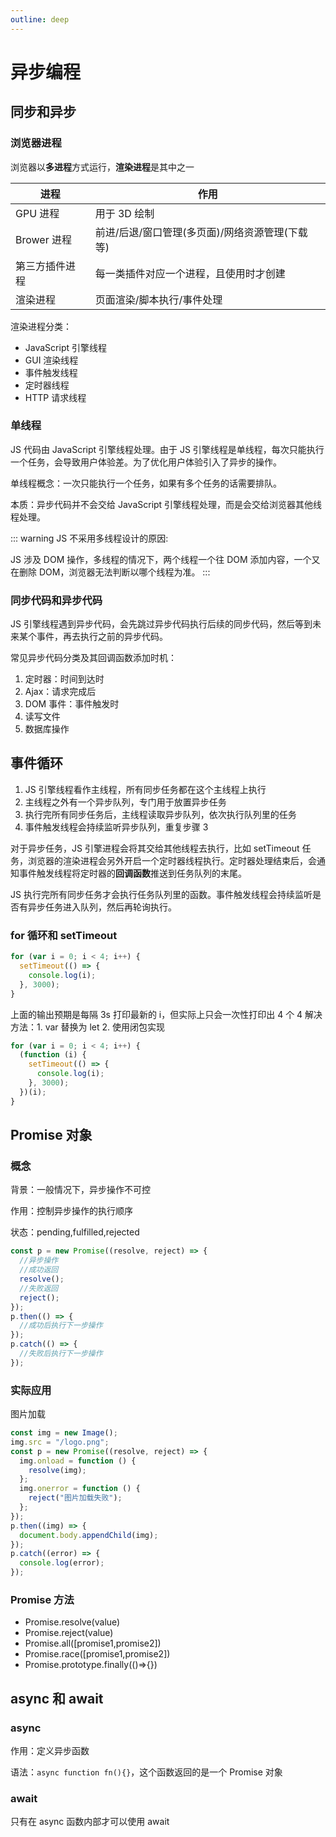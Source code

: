 ```yaml
---
outline: deep
---
```


# 异步编程

## 同步和异步

### 浏览器进程

浏览器以**多进程**方式运行，**渲染进程**是其中之一

| 进程           | 作用                                            |
| -------------- | ----------------------------------------------- |
| GPU 进程       | 用于 3D 绘制                                    |
| Brower 进程    | 前进/后退/窗口管理(多页面)/网络资源管理(下载等) |
| 第三方插件进程 | 每一类插件对应一个进程，且使用时才创建          |
| 渲染进程       | 页面渲染/脚本执行/事件处理                      |

渲染进程分类：

- JavaScript 引擎线程
- GUI 渲染线程
- 事件触发线程
- 定时器线程
- HTTP 请求线程

### 单线程

JS 代码由 JavaScript 引擎线程处理。由于 JS 引擎线程是单线程，每次只能执行一个任务，会导致用户体验差。为了优化用户体验引入了异步的操作。

单线程概念：一次只能执行一个任务，如果有多个任务的话需要排队。

本质：异步代码并不会交给 JavaScript 引擎线程处理，而是会交给浏览器其他线程处理。

::: warning
JS 不采用多线程设计的原因:

JS 涉及 DOM 操作，多线程的情况下，两个线程一个往 DOM 添加内容，一个又在删除 DOM，浏览器无法判断以哪个线程为准。
:::

### 同步代码和异步代码

JS 引擎线程遇到异步代码，会先跳过异步代码执行后续的同步代码，然后等到未来某个事件，再去执行之前的异步代码。

常见异步代码分类及其回调函数添加时机：

1. 定时器：时间到达时
2. Ajax：请求完成后
3. DOM 事件：事件触发时
4. 读写文件
5. 数据库操作

## 事件循环

1. JS 引擎线程看作主线程，所有同步任务都在这个主线程上执行
2. 主线程之外有一个异步队列，专门用于放置异步任务
3. 执行完所有同步任务后，主线程读取异步队列，依次执行队列里的任务
4. 事件触发线程会持续监听异步队列，重复步骤 3

对于异步任务，JS 引擎进程会将其交给其他线程去执行，比如 setTimeout 任务，浏览器的渲染进程会另外开启一个定时器线程执行。定时器处理结束后，会通知事件触发线程将定时器的**回调函数**推送到任务队列的末尾。

JS 执行完所有同步任务才会执行任务队列里的函数。事件触发线程会持续监听是否有异步任务进入队列，然后再轮询执行。

### for 循环和 setTimeout

```js
for (var i = 0; i < 4; i++) {
  setTimeout(() => {
    console.log(i);
  }, 3000);
}
```

上面的输出预期是每隔 3s 打印最新的 i，但实际上只会一次性打印出 4 个 4
解决方法：1. var 替换为 let 2. 使用闭包实现

```js
for (var i = 0; i < 4; i++) {
  (function (i) {
    setTimeout(() => {
      console.log(i);
    }, 3000);
  })(i);
}
```

## Promise 对象

### 概念

背景：一般情况下，异步操作不可控

作用：控制异步操作的执行顺序

状态：pending,fulfilled,rejected

```js
const p = new Promise((resolve, reject) => {
  //异步操作
  //成功返回
  resolve();
  //失败返回
  reject();
});
p.then(() => {
  //成功后执行下一步操作
});
p.catch(() => {
  //失败后执行下一步操作
});
```

### 实际应用

图片加载

```js
const img = new Image();
img.src = "/logo.png";
const p = new Promise((resolve, reject) => {
  img.onload = function () {
    resolve(img);
  };
  img.onerror = function () {
    reject("图片加载失败");
  };
});
p.then((img) => {
  document.body.appendChild(img);
});
p.catch((error) => {
  console.log(error);
});
```

### Promise 方法

- Promise.resolve(value)
- Promise.reject(value)
- Promise.all([promise1,promise2])
- Promise.race([promise1,promise2])
- Promise.prototype.finally(()=>{})

## async 和 await

### async

作用：定义异步函数

语法：`async function fn(){}`，这个函数返回的是一个 Promise 对象

### await

只有在 async 函数内部才可以使用 await
